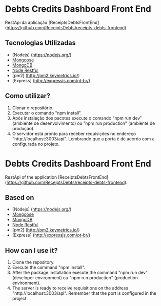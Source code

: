 # Debts Credits Dashboard Front End
RestApi da aplicação [ReceiptsDebtsFrontEnd] (https://github.com/ReceiptsDebts/receipts-debts-frontend).

## Tecnologias Utilizadas
* [Nodejs] (https://nodejs.org/)
* [Mongoose](http://mongoosejs.com)
* [MongoDB](https://www.mongodb.com/)
* [Node Restful](https://github.com/baugarten/node-restful)
* [pm2] (http://pm2.keymetrics.io/)
* [Express] (http://expressjs.com/pt-br/)

## Como utilizar?
1. Clonar o repositório.
2. Executar o comando "npm install".
3. Após instalação dos pacotes execute o comando "npm run dev" (ambiente de desenvolvimento) ou "npm run production" (ambiente de produção).
4. O servidor está pronto para receber requisições no endereço "http://localhost:3003/api". Lembrando que a porta é de acordo com a configurada no projeto.

# Debts Credits Dashboard Front End
RestApi of the application [ReceiptsDebtsFrontEnd] (https://github.com/ReceiptsDebts/receipts-debts-frontend).

## Based on
* [Nodejs] (https://nodejs.org/)
* [Mongoose](http://mongoosejs.com)
* [MongoDB](https://www.mongodb.com/)
* [Node Restful](https://github.com/baugarten/node-restful)
* [pm2] (http://pm2.keymetrics.io/)
* [Express] (http://expressjs.com/pt-br/)

## How can I use it?
1. Clone the repository.
2. Execute the command "npm install".
3. After the package installation execute the command "npm run dev" (developer environment) ou "npm run production" (production environment).
4. The server is ready to receive requisitions on the address "http://localhost:3003/api". Remember that the port is configured in the project.

